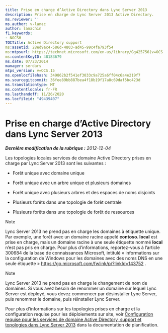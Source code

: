 ```yaml
---
title: Prise en charge d’Active Directory dans Lync Server 2013
description: Prise en charge de Lync Server 2013 Active Directory.
ms.reviewer: ''
ms.author: v-lanac
author: lanachin
f1.keywords:
- NOCSH
TOCTitle: Active Directory support
ms:assetid: 28ed9ac4-586d-4803-ad45-99c4fa793f54
ms:mtpsurl: https://technet.microsoft.com/en-us/library/Gg425756(v=OCS.15)
ms:contentKeyID: 48183679
ms.date: 07/23/2014
manager: serdars
mtps_version: v=OCS.15
ms.openlocfilehash: 349862b2f541ef3033c9a725a6ff04c6a4e219f7
ms.sourcegitcommit: 36fee89bb887bea4f18b19f17a8c69daf5bc423d
ms.translationtype: MT
ms.contentlocale: fr-FR
ms.lasthandoff: 11/26/2020
ms.locfileid: "49439407"
---
```

# <a name="active-directory-support-in-lync-server-2013"></a>Prise en charge d’Active Directory dans Lync Server 2013

<div data-xmlns="http://www.w3.org/1999/xhtml">

<div class="topic" data-xmlns="http://www.w3.org/1999/xhtml" data-msxsl="urn:schemas-microsoft-com:xslt" data-cs="https://msdn.microsoft.com/">

<div data-asp="https://msdn2.microsoft.com/asp">



</div>

<div id="mainSection">

<div id="mainBody">

<span> </span>

_**Dernière modification de la rubrique :** 2012-12-04_

Les topologies locales services de domaine Active Directory prises en charge par Lync Server 2013 sont les suivantes :

  - Forêt unique avec domaine unique

  - Forêt unique avec un arbre unique et plusieurs domaines

  - Forêt unique avec plusieurs arbres et des espaces de noms disjoints

  - Plusieurs forêts dans une topologie de forêt centrale

  - Plusieurs forêts dans une topologie de forêt de ressources

<div>


> [!NOTE]  
> Lync Server 2013 ne prend pas en charge les domaines à étiquette unique. Par exemple, une forêt avec un domaine racine appelé <STRONG>contoso. local</STRONG> est prise en charge, mais un domaine racine à une seule étiquette nommé <STRONG>local</STRONG> n’est pas pris en charge. Pour plus d’informations, reportez-vous à l’article 300684 de la base de connaissances Microsoft, intitulé « informations sur la configuration de Windows pour les domaines avec des noms DNS en une seule étiquette » <A href="https://go.microsoft.com/fwlink/p/?linkid=143752">https://go.microsoft.com/fwlink/p/?linkId=143752</A> .



</div>

<div>


> [!NOTE]  
> Lync Server 2013 ne prend pas en charge le changement de nom de domaines. Si vous avez besoin de renommer un domaine sur lequel Lync Server est déployé, vous devez commencer par désinstaller Lync Server, puis renommer le domaine, puis réinstaller Lync Server.



</div>

Pour plus d’informations sur les topologies prises en charge et la configuration requise pour les déploiements sur site, voir [Configuration requise pour les services de domaine Active Directory, support et topologies dans Lync Server 2013](lync-server-2013-active-directory-domain-services-requirements-support-and-topologies.md) dans la documentation de planification.

</div>

<span> </span>

</div>

</div>

</div>

